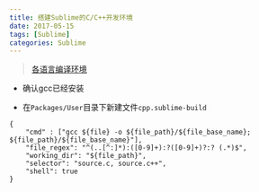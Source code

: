 ```yaml
---
title: 搭建Sublime的C/C++开发环境
date: 2017-05-15
tags: [Sublime]
categories: Sublime
---
```


> [各语言编译环境](http://www.jianshu.com/p/3e25fcf7600e)


- 确认gcc已经安装

- 在`Packages/User`目录下新建文件`cpp.sublime-build`

```
{
    "cmd" : ["gcc ${file} -o ${file_path}/${file_base_name}; ${file_path}/${file_base_name}"],
    "file_regex": "^(..[^:]*):([0-9]+):?([0-9]+)?:? (.*)$",
    "working_dir": "${file_path}",
    "selector": "source.c, source.c++",
    "shell": true
}
```
